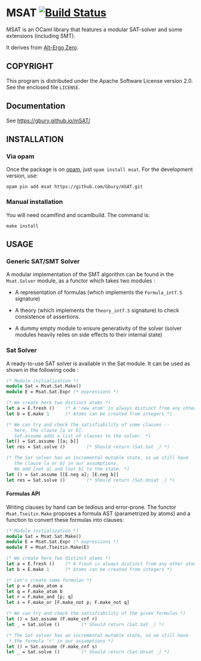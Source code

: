 # MSAT  [![Build Status](https://travis-ci.org/Gbury/mSAT.svg?branch=master)](https://travis-ci.org/Gbury/mSAT)

MSAT is an OCaml library that features a modular SAT-solver and some
extensions (including SMT).


It derives from [Alt-Ergo Zero](http://cubicle.lri.fr/alt-ergo-zero).


## COPYRIGHT

This program is distributed under the Apache Software License version
2.0. See the enclosed file `LICENSE`.

## Documentation

See https://gbury.github.io/mSAT/

## INSTALLATION

### Via opam

Once the package is on [opam](http://opam.ocaml.org), just `opam install msat`.
For the development version, use:

    opam pin add msat https://github.com/Gbury/mSAT.git

### Manual installation

You will need ocamlfind and ocamlbuild. The command is:

    make install

## USAGE

### Generic SAT/SMT Solver

A modular implementation of the SMT algorithm can be found in the `Msat.Solver` module,
as a functor which takes two modules :

  - A representation of formulas (which implements the `Formula_intf.S` signature)

  - A theory (which implements the `Theory_intf.S` signature) to check consistence of assertions.

  - A dummy empty module to ensure generativity of the solver (solver modules heavily relies on
  side effects to their internal state)

### Sat Solver

A ready-to-use SAT solver is available in the Sat module. It can be used
as shown in the following code :

```ocaml
(* Module initialization *)
module Sat = Msat.Sat.Make()
module E = Msat.Sat.Expr (* expressions *)

(* We create here two distinct atoms *)
let a = E.fresh ()    (* A 'new_atom' is always distinct from any other atom *)
let b = E.make 1      (* Atoms can be created from integers *)

(* We can try and check the satisfiability of some clauses --
   here, the clause [a or b].
   Sat.assume adds a list of clauses to the solver. *)
let() = Sat.assume [[a; b]]
let res = Sat.solve ()        (* Should return (Sat.Sat _) *)

(* The Sat solver has an incremental mutable state, so we still have
   the clause [a or b] in our assumptions.
   We add [not a] and [not b] to the state. *)
let () = Sat.assume [[E.neg a]; [E.neg b]]
let res = Sat.solve ()        (* Should return (Sat.Unsat _) *)
```


#### Formulas API

Writing clauses by hand can be tedious and error-prone.
The functor `Msat.Tseitin.Make` proposes a formula AST (parametrized by
atoms) and a function to convert these formulas into clauses:

```ocaml
(* Module initialization *)
module Sat = Msat.Sat.Make()
module E = Msat.Sat.Expr (* expressions *)
module F = Msat.Tseitin.Make(E)

(* We create here two distinct atoms *)
let a = E.fresh ()    (* A fresh is always distinct from any other atom *)
let b = E.make 1      (* Atoms can be created from integers *)

(* Let's create some formulas *)
let p = F.make_atom a
let q = F.make_atom b
let r = F.make_and [p; q]
let s = F.make_or [F.make_not p; F.make_not q]

(* We can try and check the satisfiability of the given formulas *)
let () = Sat.assume (F.make_cnf r)
let _ = Sat.solve ()        (* Should return (Sat.Sat _) *)

(* The Sat solver has an incremental mutable state, so we still have
 * the formula 'r' in our assumptions *)
let () = Sat.assume (F.make_cnf s)
let _ = Sat.solve ()        (* Should return (Sat.Unsat _) *)
```

